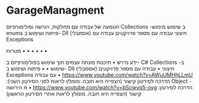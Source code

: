 # GarageManagment


הטמעה של עבודה עם מחלקות, הורשה ופולימורפיזם
Collections -ב שימוש
מימוש enums פיתוח ושימוש ב- Dll (אסמבלי) חיצוני עבודה עם מספר פרויקטים עבודה עם Exceptions
 
מטרות
•
•
•
•
•
•
 
ידע נדרש
•   תיכנות מונחה עצמים תוך שימוש בפולימורפיזם ב- C#
Collections -ב שימוש	•
•    פיתוח ושימוש ב- Dll (אסמבלי) חיצוני
•    עבודה עם מספר פרויקטים
Exceptions עם עבודה    •
https://www.youtube.com/watch?v=AWuUMHhLLmU :הדרכה לסירטון קישור
(הצפייה היא חובה. מומלץ לראות לפני הסירטון השני)
Object -מ הירושה    •
https://www.youtube.com/watch?v=bScwvq5-ovg :הדרכה לסירטון קישור
(הצפייה היא חובה. מומלץ לראות אחרי הסירטון הראשון)
